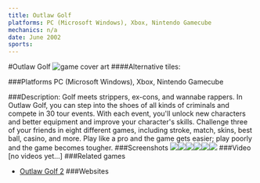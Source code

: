 ```yaml
---
title: Outlaw Golf
platforms: PC (Microsoft Windows), Xbox, Nintendo Gamecube
mechanics: n/a
date: June 2002
sports: 
---
```

#Outlaw Golf
![game cover art](//images.igdb.com/igdb/image/upload/t_cover_big/cxgtamh2r6z7tezfs1og.jpg "Logo Title Text 1")
####Alternative tiles:

###Platforms
PC (Microsoft Windows), Xbox, Nintendo Gamecube

###Description:
Golf meets strippers, ex-cons, and wannabe rappers. In Outlaw Golf, you can step into the shoes of all kinds of criminals and compete in 30 tour events. With each event, you'll unlock new characters and better equipment and improve your character's skills. Challenge three of your friends in eight different games, including stroke, match, skins, best ball, casino, and more. Play like a pro and the game gets easier; play poorly and the game becomes tougher.
###Screenshots
<a target="_blank" rel="noopener noreferrer" href="//images.igdb.com/igdb/image/upload/t_cover_big/rko0wym48swpkq0lcwqk.jpg"><img src="//images.igdb.com/igdb/image/upload/t_thumb/rko0wym48swpkq0lcwqk.jpg"/></a><a target="_blank" rel="noopener noreferrer" href="//images.igdb.com/igdb/image/upload/t_cover_big/myzecoe02eyba10ig4f7.jpg"><img src="//images.igdb.com/igdb/image/upload/t_thumb/myzecoe02eyba10ig4f7.jpg"/></a><a target="_blank" rel="noopener noreferrer" href="//images.igdb.com/igdb/image/upload/t_cover_big/emhhlulhwxuxolwh6xtj.jpg"><img src="//images.igdb.com/igdb/image/upload/t_thumb/emhhlulhwxuxolwh6xtj.jpg"/></a><a target="_blank" rel="noopener noreferrer" href="//images.igdb.com/igdb/image/upload/t_cover_big/c6vioyq6s64vq1tgas8h.jpg"><img src="//images.igdb.com/igdb/image/upload/t_thumb/c6vioyq6s64vq1tgas8h.jpg"/></a><a target="_blank" rel="noopener noreferrer" href="//images.igdb.com/igdb/image/upload/t_cover_big/orm6qkwayvl1onxya2lg.jpg"><img src="//images.igdb.com/igdb/image/upload/t_thumb/orm6qkwayvl1onxya2lg.jpg"/></a><a target="_blank" rel="noopener noreferrer" href="//images.igdb.com/igdb/image/upload/t_cover_big/ymgzbkcsst5nv7yzsnkk.jpg"><img src="//images.igdb.com/igdb/image/upload/t_thumb/ymgzbkcsst5nv7yzsnkk.jpg"/></a>
###Video
[no videos yet...]
###Related games
* [Outlaw Golf 2](/games/outlaw-golf-2-3437/)
###Websites

